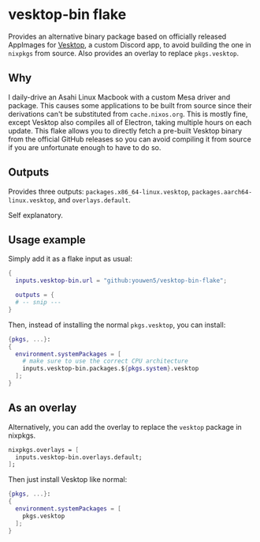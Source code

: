 # vesktop-bin flake

Provides an alternative binary package based on officially released AppImages for [Vesktop](https://github.com/Vencord/Vesktop), a custom
Discord app, to avoid building the one in `nixpkgs` from source. Also provides an overlay to replace `pkgs.vesktop`.

## Why

I daily-drive an Asahi Linux Macbook with a custom Mesa driver and package. This causes some applications to be
built from source since their derivations can't be substituted from `cache.nixos.org`. This is mostly fine,
except Vesktop also compiles all of Electron, taking multiple hours on each update. This flake allows you to
directly fetch a pre-built Vesktop binary from the official GitHub releases so you can avoid compiling it from source
if you are unfortunate enough to have to do so.

## Outputs

Provides three outputs: `packages.x86_64-linux.vesktop`, `packages.aarch64-linux.vesktop`, and `overlays.default`.

Self explanatory.

## Usage example

Simply add it as a flake input as usual:

```nix
{
  inputs.vesktop-bin.url = "github:youwen5/vesktop-bin-flake";

  outputs = {
  # -- snip ---
}
```

Then, instead of installing the normal `pkgs.vesktop`, you can install:

```nix
{pkgs, ...}:
{
  environment.systemPackages = [
    # make sure to use the correct CPU architecture
    inputs.vesktop-bin.packages.${pkgs.system}.vesktop
  ];
}
```

## As an overlay

Alternatively, you can add the overlay to replace the `vesktop` package in nixpkgs.

```nix
nixpkgs.overlays = [
  inputs.vesktop-bin.overlays.default;
];
```

Then just install Vesktop like normal:

```nix
{pkgs, ...}:
{
  environment.systemPackages = [
    pkgs.vesktop
  ];
}
```
